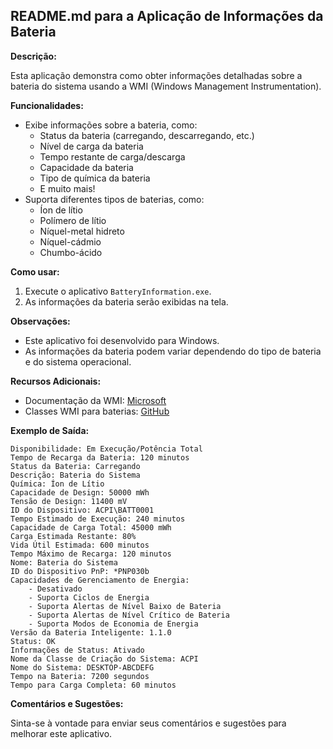 ## README.md para a Aplicação de Informações da Bateria

**Descrição:**

Esta aplicação demonstra como obter informações detalhadas sobre a bateria do sistema usando a WMI (Windows Management Instrumentation).

**Funcionalidades:**

* Exibe informações sobre a bateria, como:
    * Status da bateria (carregando, descarregando, etc.)
    * Nível de carga da bateria
    * Tempo restante de carga/descarga
    * Capacidade da bateria
    * Tipo de química da bateria
    * E muito mais!
* Suporta diferentes tipos de baterias, como:
    * Íon de lítio
    * Polímero de lítio
    * Níquel-metal hidreto
    * Níquel-cádmio
    * Chumbo-ácido

**Como usar:**

1. Execute o aplicativo `BatteryInformation.exe`.
2. As informações da bateria serão exibidas na tela.

**Observações:**

* Este aplicativo foi desenvolvido para Windows.
* As informações da bateria podem variar dependendo do tipo de bateria e do sistema operacional.

**Recursos Adicionais:**

* Documentação da WMI: [Microsoft](https://learn.microsoft.com/pt-br/windows/win32/cimwin32prov/win32-provider)
* Classes WMI para baterias: [GitHub](https://github.com/MicrosoftDocs/win32/blob/docs/desktop-src/CIMWin32Prov/win32-battery.md)

**Exemplo de Saída:**

```
Disponibilidade: Em Execução/Potência Total
Tempo de Recarga da Bateria: 120 minutos
Status da Bateria: Carregando
Descrição: Bateria do Sistema
Química: Íon de Lítio
Capacidade de Design: 50000 mWh
Tensão de Design: 11400 mV
ID do Dispositivo: ACPI\BATT0001
Tempo Estimado de Execução: 240 minutos
Capacidade de Carga Total: 45000 mWh
Carga Estimada Restante: 80%
Vida Útil Estimada: 600 minutos
Tempo Máximo de Recarga: 120 minutos
Nome: Bateria do Sistema
ID do Dispositivo PnP: *PNP030b
Capacidades de Gerenciamento de Energia:
    - Desativado
    - Suporta Ciclos de Energia
    - Suporta Alertas de Nível Baixo de Bateria
    - Suporta Alertas de Nível Crítico de Bateria
    - Suporta Modos de Economia de Energia
Versão da Bateria Inteligente: 1.1.0
Status: OK
Informações de Status: Ativado
Nome da Classe de Criação do Sistema: ACPI
Nome do Sistema: DESKTOP-ABCDEFG
Tempo na Bateria: 7200 segundos
Tempo para Carga Completa: 60 minutos
```

**Comentários e Sugestões:**

Sinta-se à vontade para enviar seus comentários e sugestões para melhorar este aplicativo.
